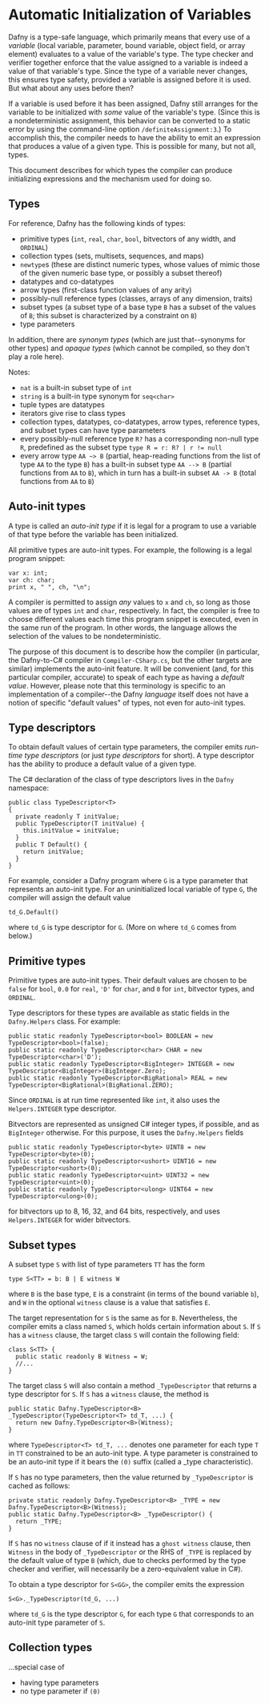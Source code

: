 <p></p> <!-- avoids duplicate title -->

Automatic Initialization of Variables
=====================================

Dafny is a type-safe language, which primarily means that every use of a _variable_
(local variable, parameter, bound variable, object field, or array element)
evaluates to a value of the variable's type. The type checker and verifier together
enforce that the value assigned to a variable is indeed a value of that variable's
type. Since the type of a variable never changes, this ensures type safety, provided
a variable is assigned before it is used. But what about any uses before then?

If a variable is used before it has been assigned, Dafny still arranges for the
variable to be initialized with _some_ value of the variable's type. (Since this
is a nondeterministic assignment, this behavior can be converted to a static error
by using the command-line option `/definiteAssignment:3`.) To accomplish this,
the compiler needs to have the ability to emit an expression that produces a
value of a given type. This is possible for many, but not all, types.

This document describes for which types the compiler can produce initializing
expressions and the mechanism used for doing so.

Types
-----

For reference, Dafny has the following kinds of types:

* primitive types (`int`, `real`, `char`, `bool`, bitvectors of any width, and `ORDINAL`)
* collection types (sets, multisets, sequences, and maps)
* `newtype`s (these are distinct numeric types, whose values of mimic those of the given
  numeric base type, or possibly a subset thereof)
* datatypes and co-datatypes
* arrow types (first-class function values of any arity)
* possibly-null reference types (classes, arrays of any dimension, traits)
* subset types (a subset type of a base type `B` has a subset of the values of `B`; this
  subset is characterized by a constraint on `B`)
* type parameters

In addition, there are _synonym types_ (which are just that--synonyms for other types) and
_opaque types_ (which cannot be compiled, so they don't play a role here).

Notes:
* `nat` is a built-in subset type of `int`
* `string` is a built-in type synonym for `seq<char>`
* tuple types are datatypes
* iterators give rise to class types
* collection types, datatypes, co-datatypes, arrow types, reference types, and subset
  types can have type parameters
* every possibly-null reference type `R?` has a corresponding non-null type `R`,
  predefined as the subset type `type R = r: R? | r != null`
* every arrow type `AA ~> B` (partial, heap-reading functions from the list of type `AA`
  to the type `B`) has a built-in subset type `AA --> B` (partial functions from `AA`
  to `B`), which in turn has a built-in subset `AA -> B` (total functions from `AA` to
  `B`)

Auto-init types
---------------

A type is called an _auto-init type_ if it is legal for a program to use a variable of
that type before the variable has been initialized.

All primitive types are auto-init types. For example, the following is a legal program
snippet:

    var x: int;
    var ch: char;
    print x, " ", ch, "\n";

A compiler is permitted to assign _any_ values to `x` and `ch`, so long as those values
are of types `int` and `char`, respectively. In fact, the compiler is free to choose
different values each time this program snippet is executed, even in the same run of the
program. In other words, the language allows the selection of the values to be
nondeterministic.

The purpose of this document is to describe how the compiler (in particular, the
Dafny-to-C# compiler in `Compiler-CSharp.cs`, but the other targets are similar) implements
the auto-init feature. It will be convenient (and, for this particular compiler, accurate)
to speak of each type as having a _default value_. However, please note that this
terminology is specific to an implementation of a compiler--the Dafny _language_ itself
does not have a notion of specific "default values" of types, not even for auto-init types.

Type descriptors
----------------

To obtain default values of certain type parameters, the compiler emits _run-time type descriptors_
(or just _type descriptors_ for short). A type descriptor has the ability to produce a
default value of a given type.

The C# declaration of the class of type descriptors lives in the `Dafny` namespace:

```
public class TypeDescriptor<T>
{
  private readonly T initValue;
  public TypeDescriptor(T initValue) {
    this.initValue = initValue;
  }
  public T Default() {
    return initValue;
  }
}
```

For example, consider a Dafny program where `G` is a type parameter that represents an auto-init type.
For an uninitialized local variable of type `G`, the compiler will assign the default value

    td_G.Default()

where `td_G` is type descriptor for `G`. (More on where `td_G` comes from below.)

Primitive types
---------------

Primitive types are auto-init types. Their default values are chosen to be
`false` for `bool`,
`0.0` for `real`,
`'D'` for `char`,
and `0` for `int`, bitvector types, and `ORDINAL`.

Type descriptors for these types are available as static fields in the `Dafny.Helpers` class.
For example:

```
public static readonly TypeDescriptor<bool> BOOLEAN = new TypeDescriptor<bool>(false);
public static readonly TypeDescriptor<char> CHAR = new TypeDescriptor<char>('D');
public static readonly TypeDescriptor<BigInteger> INTEGER = new TypeDescriptor<BigInteger>(BigInteger.Zero);
public static readonly TypeDescriptor<BigRational> REAL = new TypeDescriptor<BigRational>(BigRational.ZERO);
```

Since `ORDINAL` is at run time represented like `int`, it also uses the `Helpers.INTEGER` type descriptor.

Bitvectors are represented as unsigned C# integer types, if possible, and as `BigInteger` otherwise.
For this purpose, it uses the `Dafny.Helpers` fields

```
public static readonly TypeDescriptor<byte> UINT8 = new TypeDescriptor<byte>(0);
public static readonly TypeDescriptor<ushort> UINT16 = new TypeDescriptor<ushort>(0);
public static readonly TypeDescriptor<uint> UINT32 = new TypeDescriptor<uint>(0);
public static readonly TypeDescriptor<ulong> UINT64 = new TypeDescriptor<ulong>(0);
```

for bitvectors up to 8, 16, 32, and 64 bits, respectively, and uses `Helpers.INTEGER` for wider bitvectors.

Subset types
------------

A subset type `S` with list of type parameters `TT` has the form

    type S<TT> = b: B | E witness W

where `B` is the base type, `E` is a constraint (in terms of the bound variable `b`), and
`W` in the optional `witness` clause is a value that satisfies `E`.

The target representation for `S` is the same as for `B`. Nevertheless, the compiler emits a
class named `S`, which holds certain information about `S`. If `S` has a `witness` clause,
the target class `S` will contain the following field:

```
class S<TT> {
  public static readonly B Witness = W;
  //...
}
```

The target class `S` will also contain a method `_TypeDescriptor` that returns a type
descriptor for `S`. If `S` has a `witness` clause, the method is

```
public static Dafny.TypeDescriptor<B> _TypeDescriptor(TypeDescriptor<T> td_T, ...) {
  return new Dafny.TypeDescriptor<B>(Witness);
}
```

where `TypeDescriptor<T> td_T, ...` denotes one parameter for each type `T` in `TT` constrained
to be an auto-init type. A type parameter is constrained to be an auto-init type if
it bears the `(0)` suffix (called a _type characteristic).

If `S` has no type parameters, then the value returned by `_TypeDescriptor` is cached as
follows:

```
private static readonly Dafny.TypeDescriptor<B> _TYPE = new Dafny.TypeDescriptor<B>(Witness);
public static Dafny.TypeDescriptor<B> _TypeDescriptor() {
  return _TYPE;
}
```

If `S` has no `witness` clause of if it instead has a `ghost witness` clause, then
`Witness` in the body of `_TypeDescriptor` or the RHS of `_TYPE` is replaced by the default value
of type `B` (which, due to checks performed by the type checker and verifier, will
necessarily be a zero-equivalent value in C#).

To obtain a type descriptor for `S<GG>`, the compiler emits the expression

    S<G>._TypeDescriptor(td_G, ...)

where `td_G` is the type descriptor `G`, for each type `G` that corresponds to an
auto-init type parameter of `S`.

Collection types
----------------

...special case of
* having type parameters
* no type parameter if `(0)`
